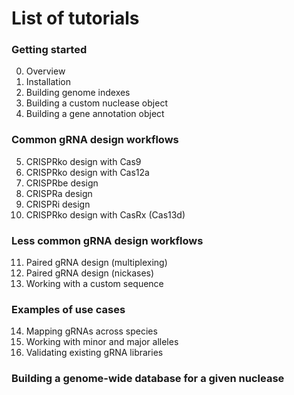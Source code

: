 # List of tutorials

### Getting started 

0. Overview
1. Installation
2. Building genome indexes 
3. Building a custom nuclease object
4. Building a gene annotation object

### Common gRNA design workflows

5. CRISPRko design with Cas9
6. CRISPRko design with Cas12a
7. CRISPRbe design 
8. CRISPRa design
9. CRISPRi design
10. CRISPRko design with CasRx (Cas13d)

### Less common gRNA design workflows

11. Paired gRNA design (multiplexing)
12. Paired gRNA design (nickases)
13. Working with a custom sequence

### Examples of use cases

14. Mapping gRNAs across species
15. Working with minor and major alleles
16. Validating existing gRNA libraries

### Building a genome-wide database for a given nuclease


